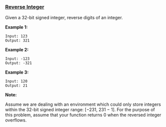 ### [Reverse Integer](https://leetcode.com/problems/reverse-integer/)

Given a 32-bit signed integer, reverse digits of an integer.

__Example 1:__

```
Input: 123
Output: 321
```

__Example 2:__

```
Input: -123
Output: -321
```

__Example 3:__

```
Input: 120
Output: 21
```

__Note:__

Assume we are dealing with an environment which could only store integers within the 32-bit signed integer range: [−231,  231 − 1]. For the purpose of this problem, assume that your function returns 0 when the reversed integer overflows.

